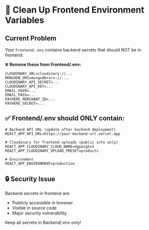 # 🧹 Clean Up Frontend Environment Variables

## Current Problem
Your `Frontend/.env` contains backend secrets that should NOT be in frontend:

❌ **Remove these from Frontend/.env:**
```
CLOUDINARY_URL=cloudinary://...
MONGODB_URI=mongodb+srv://...
CLOUDINARY_API_SECRET=...
CLOUDINARY_API_KEY=...
EMAIL_USER=...
EMAIL_PASS=...
PAYHERE_MERCHANT_ID=...
PAYHERE_SECRET=...
```

## ✅ Frontend/.env should ONLY contain:
```
# Backend API URL (update after backend deployment)
REACT_APP_API_URL=https://your-backend-url.vercel.app

# Cloudinary for frontend uploads (public info only)
REACT_APP_CLOUDINARY_CLOUD_NAME=dgpocgkx3
REACT_APP_CLOUDINARY_UPLOAD_PRESET=products

# Environment
REACT_APP_ENVIRONMENT=production
```

## 🔒 Security Issue
Backend secrets in frontend are:
- Publicly accessible in browser
- Visible in source code
- Major security vulnerability

Keep all secrets in Backend/.env only!
